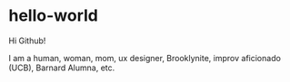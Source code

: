 # hello-world

Hi Github!

I am a human, woman, mom, ux designer, Brooklynite, improv aficionado (UCB), Barnard Alumna, etc.
